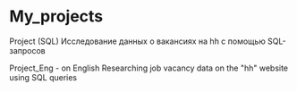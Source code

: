 # My_projects
Project (SQL)
Исследование данных о вакансиях на hh с помощью SQL-запросов

Project_Eng - on English
Researching job vacancy data on the "hh" website using SQL queries  


